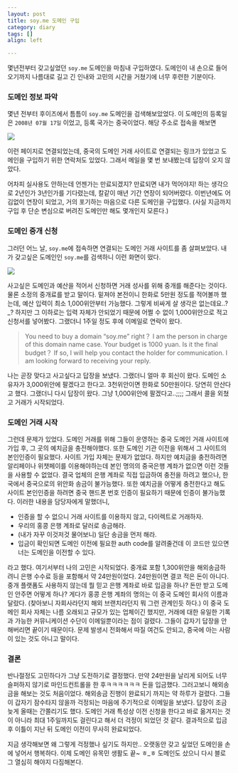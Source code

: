 ```yaml
---
layout: post
title: soy.me 도메인 구입
category: diary
tags: []
align: left

---
```


몇년전부터 갖고싶었던 `soy.me` 도메인을 마침내 구입하였다.
도메인이 내 손으로 들어오기까지 나름대로 길고 긴 인내와 고민의 시간을 거쳤기에 너무 후련한 기분이다. 

<!-- more -->

### 도메인 정보 파악

몇년 전부터 후이즈에서 틈틈이 `soy.me` 도메인을 검색해보았었다. 이 도메인의 등록일은 `2008년 07월 17일` 이었고, 등록 국가는 중국이었다. 해당 주소로 접속을 해보면

![](__imgUrl__/1.png)

이런 페이지로 연결되었는데, 중국의 도메인 거래 사이트로 연결되는 링크가 있었고 도메인을 구입하기 위한 연락처도 있었다. 그래서 메일을 몇 번 보내봤는데 답장이 오지 않았다.

어차피 실사용도 안하는데 언젠가는 만료되겠지? 만료되면 내가 먹어야지! 하는 생각으로 2년인가 3년인가를 기다렸는데, 칼같이 매년 기간 연장이 되어버렸다. 이번년에도 어김없이 연장이 되었고, 거의 포기하는 마음으로 다른 도메인을 구입했다. (사실 지금까지 구입 후 단순 변심으로 버려진 도메인만 해도 몇개인지 모른다.)

### 도메인 중개 신청

그러던 어느 날, `soy.me`에 접속하면 연결되는 도메인 거래 사이트를 좀 살펴보았다. 내가 갖고싶은 도메인인 `soy.me`를 검색하니 이런 화면이 떴다.

![](__imgUrl__/2.png)

사고싶은 도메인과 예산을 적어서 신청하면 거래 성사를 위해 중개를 해준다는 것이다. 물론 소정의 중개료를 받고 말이다. 밑져야 본전이니 한화로 5만원 정도를 적어볼까 했는데, 예산 입력이 최소 1,000위안부터 가능했다. 그렇게 비싸게 살 생각은 없는데요..?_? 하지만 그 이하로는 입력 자체가 안되었기 때문에 어쩔 수 없이 1,000위안으로 적고 신청서를 넣어봤다. 그랬더니 1주일 정도 후에 이메일로 연락이 왔다.

> You need to buy a domain “soy.me” right？ I am the person in charge of this domain name case. Your budget is 1000 yuan. Is it the final budget？ If so, I will help you contact the holder for communication. I am looking forward to receiving your reply.


나는 곧장 맞다고 사고싶다고 답장을 보냈다. 그랬더니 얼마 후 회신이 왔다. 도메인 소유자가 3,000위안에 팔겠다고 한다고. 3천위안이면 한화로 50만원이다. 당연히 안산다고 했다. 그랬더니 다시 답장이 왔다. 그냥 1,000위안에 팔겠다고..;;;; 그래서 콜을 외쳤고 거래가 시작되었다.


### 도메인 거래 시작

그런데 문제가 있었다. 도메인 거래를 위해 그들이 운영하는 중국 도메인 거래 사이트에 가입 후, 그 곳의 예치금을 충전해야했다. 또한 도메인 기관 이전을 위해서 그 사이트의 본인인증이 필요했다. 사이트 가입 자체는 문제가 없었다. 하지만 예치금을 충전하려면 알리페이나 위챗페이를 이용해야하는데 본인 명의의 중국은행 계좌가 없으면 이런 것들을 사용할 수 없었다. 결국 업체의 은행 계좌로 직접 입금하여 충전을 하려고 했으나, 한국에서 중국으로의 위안화 송금이 불가능했다. 또한 예치금을 어떻게 충전한다고 해도 사이트 본인인증을 하려면 중국 핸드폰 번호 인증이 필요하기 때문에 인증이 불가능했다. 이러한 내용을 담당자에게 말했더니,

- 인증을 할 수 없으니 거래 사이트를 이용하지 않고, 다이렉트로 거래하자.
- 우리의 홍콩 은행 계좌로 달러로 송금해라. 
- (내가 자꾸 이것저것 물어보니) 일단 송금을 먼저 해라.
- 입금이 확인되면 도메인 이전에 필요한 auth code를 알려줄건데 이 코드만 있으면 너는 도메인을 이전할 수 있다.

라고 했다. 여기서부터 나의 고민은 시작되었다. 중개료 포함 1,300위안을 해외송금하려니 은행 수수료 등을 포함해서 약 24만원이었다. 24만원이면 결코 적은 돈이 아니다. 중개 플랫폼도 사용하지 않는데 뭘 믿고 은행 계좌로 바로 입금을 하나? 돈만 받고 도메인 안주면 어떻게 하나? 게다가 홍콩 은행 계좌의 명의는 이 중국 도메인 회사의 이름과 달랐다. (찾아보니 자회사라던지 해외 브랜치라던지 뭐 그런 관계인듯 하다.) 이 중국 도메인 회사 자체는 나름 오래되고 규모가 있는 업체이긴 했지만, 거래에 대한 유일한 기록과 가능한 커뮤니케이션 수단이 이메일뿐이라는 점이 걸렸다. 그들이 갑자기 답장을 안해버리면 끝이기 때문이다. 문제 발생시 전화해서 따질 여건도 안되고, 중국에 아는 사람이 있는 것도 아니고 말이다.


### 결론

반나절정도 고민하다가 그냥 도전하기로 결정했다. 만약 24만원을 날리게 되어도 너무 슬퍼하지 않기로 마인드컨트롤을 한 후ㅋㅋㅋㅋㅋㅋ 돈을 입금했다. 그러고보니 해외송금을 해보는 것도 처음이었다. 해외송금 진행이 완료되기 까지는 약 하루가 걸렸다. 그들이 갑자기 잠수타지 않을까 걱정되는 마음에 주기적으로 이메일을 보냈다. 답장이 조금 늦게 올때는 간쫄리기도 했다. 도메인 거래 특성상 이전 신청을 한다고 바로 옮겨지는 것이 아니라 최대 1주일까지도 걸린다고 해서 더 걱정이 되었던 것 같다. 결과적으로 입금 후 이틀이 지난 뒤 도메인 이전이 무사히 완료되었다.

지금 생각해보면 왜 그렇게 걱정했나 싶기도 하지만.. 오랫동안 갖고 싶었던 도메인을 손에 넣어서 행복하다. 이제 도메인 유목민 생활도 끝~ ㅎ_ㅎ 도메인도 샀으니 다시 블로그 열심히 해야지 다짐해본다.